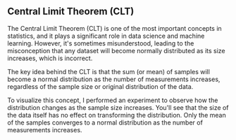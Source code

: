 ## Central Limit Theorem (CLT)

The Central Limit Theorem (CLT) is one of the most important concepts in statistics, and it plays a significant role in data science and machine learning. However, it's sometimes misunderstood, leading to the misconception that any dataset will become normally distributed as its size increases, which is incorrect.

The key idea behind the CLT is that the sum (or mean) of samples will become a normal distribution as the number of measurements increases, regardless of the sample size or original distribution of the data.

To visualize this concept, I performed an experiment to observe how the distribution changes as the sample size increases. You'll see that the size of the data itself has no effect on transforming the distribution. Only the mean of the samples converges to a normal distribution as the number of measurements increases.
